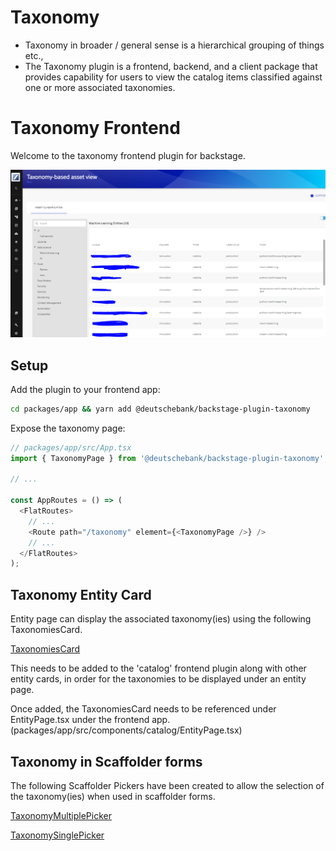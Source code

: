 # Taxonomy

- Taxonomy in broader / general sense is a hierarchical grouping of things etc.,
- The Taxonomy plugin is a frontend, backend, and a client package that provides capability for users to view the catalog items classified against one or more associated taxonomies.

# Taxonomy Frontend

Welcome to the taxonomy frontend plugin for backstage.

![Taxonomy Frontend](Taxonomy.png)

## Setup

Add the plugin to your frontend app:

```bash
cd packages/app && yarn add @deutschebank/backstage-plugin-taxonomy
```

Expose the taxonomy page:

```ts
// packages/app/src/App.tsx
import { TaxonomyPage } from '@deutschebank/backstage-plugin-taxonomy';

// ...

const AppRoutes = () => (
  <FlatRoutes>
    // ...
    <Route path="/taxonomy" element={<TaxonomyPage />} />
    // ...
  </FlatRoutes>
);
```

## Taxonomy Entity Card

Entity page can display the associated taxonomy(ies) using the following TaxonomiesCard.

[TaxonomiesCard](../../miscellaneous/TaxonomiesCard.tsx)

This needs to be added to the 'catalog' frontend plugin along with other entity cards, in order for the taxonomies to be displayed under an entity page.

Once added, the TaxonomiesCard needs to be referenced under EntityPage.tsx under the frontend app. (packages/app/src/components/catalog/EntityPage.tsx)

## Taxonomy in Scaffolder forms

The following Scaffolder Pickers have been created to allow the selection of the taxonomy(ies) when used in scaffolder forms.

[TaxonomyMultiplePicker](../../miscellaneous/TaxonomyMultiplePicker.tsx)

[TaxonomySinglePicker](../../miscellaneous/TaxonomySinglePicker.tsx)